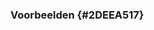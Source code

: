 ### Voorbeelden {#2DEEA517}
<section data-include-format='markdown' data-include='092-Minimale_set_van_eigenschappen.md'></section>
